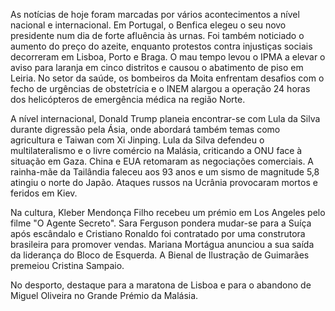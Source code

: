 As notícias de hoje foram marcadas por vários acontecimentos a nível nacional e internacional. Em Portugal, o Benfica elegeu o seu novo presidente num dia de forte afluência às urnas. Foi também noticiado o aumento do preço do azeite, enquanto protestos contra injustiças sociais decorreram em Lisboa, Porto e Braga. O mau tempo levou o IPMA a elevar o aviso para laranja em cinco distritos e causou o abatimento de piso em Leiria. No setor da saúde, os bombeiros da Moita enfrentam desafios com o fecho de urgências de obstetrícia e o INEM alargou a operação 24 horas dos helicópteros de emergência médica na região Norte.

A nível internacional, Donald Trump planeia encontrar-se com Lula da Silva durante digressão pela Ásia, onde abordará também temas como agricultura e Taiwan com Xi Jinping. Lula da Silva defendeu o multilateralismo e o livre comércio na Malásia, criticando a ONU face à situação em Gaza. China e EUA retomaram as negociações comerciais. A rainha-mãe da Tailândia faleceu aos 93 anos e um sismo de magnitude 5,8 atingiu o norte do Japão. Ataques russos na Ucrânia provocaram mortos e feridos em Kiev.

Na cultura, Kleber Mendonça Filho recebeu um prémio em Los Angeles pelo filme "O Agente Secreto". Sara Ferguson pondera mudar-se para a Suíça após escândalo e Cristiano Ronaldo foi contratado por uma construtora brasileira para promover vendas. Mariana Mortágua anunciou a sua saída da liderança do Bloco de Esquerda. A Bienal de Ilustração de Guimarães premeiou Cristina Sampaio.

No desporto, destaque para a maratona de Lisboa e para o abandono de Miguel Oliveira no Grande Prémio da Malásia.
